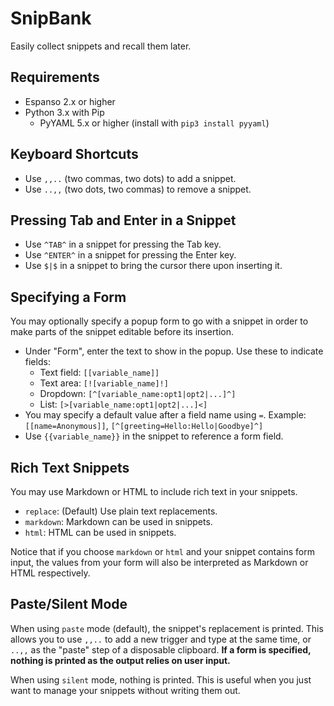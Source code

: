 # SnipBank

Easily collect snippets and recall them later.

## Requirements

- Espanso 2.x or higher
- Python 3.x with Pip
    - PyYAML 5.x or higher (install with `pip3 install pyyaml`)

## Keyboard Shortcuts

- Use `,,..` (two commas, two dots) to add a snippet.
- Use `..,,` (two dots, two commas) to remove a snippet.

## Pressing Tab and Enter in a Snippet

- Use `^TAB^` in a snippet for pressing the Tab key.
- Use `^ENTER^` in a snippet for pressing the Enter key.
- Use `$|$` in a snippet to bring the cursor there upon inserting it.

## Specifying a Form

You may optionally specify a popup form to go with a snippet in order to make
parts of the snippet editable before its insertion.

- Under "Form", enter the text to show in the popup. Use these to indicate fields:
    - Text field: `[[variable_name]]`
    - Text area: `[![variable_name]!]`
    - Dropdown: `[^[variable_name:opt1|opt2|...]^]`
    - List: `[>[variable_name:opt1|opt2|...]<]`
- You may specify a default value after a field name using `=`. Example:
`[[name=Anonymous]]`, `[^[greeting=Hello:Hello|Goodbye]^]`
- Use `{{variable_name}}` in the snippet to reference a form field.

## Rich Text Snippets

You may use Markdown or HTML to include rich text in your snippets.

- `replace`: (Default) Use plain text replacements.
- `markdown`: Markdown can be used in snippets.
- `html`: HTML can be used in snippets.

Notice that if you choose `markdown` or `html` and your snippet contains form input, the values from your form will also be interpreted as Markdown or HTML respectively.

## Paste/Silent Mode

When using `paste` mode (default), the snippet's replacement is printed. This
allows you to use `,,..` to add a new trigger and type at the same time, or 
`..,,` as the "paste" step of a disposable clipboard. **If a form is specified, 
nothing is printed as the output relies on user input.**

When using `silent` mode, nothing is printed. This is useful when you just want
to manage your snippets without writing them out.
